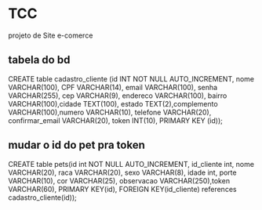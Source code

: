 # TCC
projeto de Site e-comerce 

## tabela do bd

CREATE table cadastro_cliente (id INT NOT NULL AUTO_INCREMENT, nome VARCHAR(100), CPF VARCHAR(14), email VARCHAR(100), senha VARCHAR(255), cep VARCHAR(9), endereco VARCHAR(100), bairro VARCHAR(100),cidade TEXT(100), estado TEXT(2),complemento VARCHAR(100),numero VARCHAR(10), telefone VARCHAR(20), confirmar_email VARCHAR(20), token INT(10), PRIMARY KEY (id));


## mudar o id do pet pra token

CREATE table pets(id int NOT NULL AUTO_INCREMENT, id_cliente int, nome VARCHAR(20), raca VARCHAR(20), sexo VARCHAR(8), idade int, porte VARCHAR(10), cor VARCHAR(25), observacao VARCHAR(250),token VARCHAR(60), PRIMARY KEY(id), FOREIGN KEY(id_cliente) references cadastro_cliente(id));
